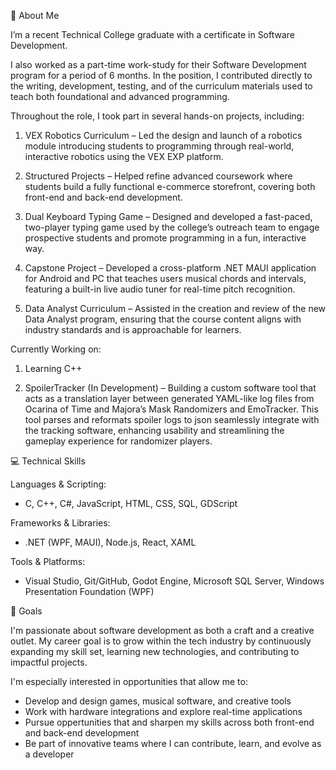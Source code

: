 👋 About Me

I’m a recent Technical College graduate with a certificate in Software Development.

I also worked as a part-time work-study for their Software Development program for a period of 6 months.
In the position, I contributed directly to the writing, development, testing, and of the curriculum materials used to teach both foundational and advanced programming. 

Throughout the role, I took part in several hands-on projects, including:

1. VEX Robotics Curriculum – Led the design and launch of a robotics module introducing students to programming through real-world, interactive robotics using the VEX EXP platform.

2. Structured Projects – Helped refine advanced coursework where students build a fully functional e-commerce storefront, covering both front-end and back-end development.

3. Dual Keyboard Typing Game – Designed and developed a fast-paced, two-player typing game used by the college’s outreach team to engage prospective students and promote programming in a fun, interactive way.

4. Capstone Project – Developed a cross-platform .NET MAUI application for Android and PC that teaches users musical chords and intervals, featuring a built-in live audio tuner for real-time pitch recognition.

5. Data Analyst Curriculum – Assisted in the creation and review of the new Data Analyst program, ensuring that the course content aligns with industry standards and is approachable for learners.

Currently Working on:

1. Learning C++

2. SpoilerTracker (In Development) – Building a custom software tool that acts as a translation layer between generated YAML-like log files from Ocarina of Time and Majora’s Mask Randomizers and EmoTracker. This tool parses and reformats spoiler logs to json seamlessly integrate with the tracking software, enhancing usability and streamlining the gameplay experience for randomizer players.

💻 Technical Skills

Languages & Scripting:
- C, C++, C#, JavaScript, HTML, CSS, SQL, GDScript

Frameworks & Libraries:
- .NET (WPF, MAUI), Node.js, React, XAML

Tools & Platforms:
- Visual Studio, Git/GitHub, Godot Engine, Microsoft SQL Server, Windows Presentation Foundation (WPF)

🎯 Goals

I'm passionate about software development as both a craft and a creative outlet. My career goal is to grow within the tech industry by continuously expanding my skill set, learning new technologies, and contributing to impactful projects.

I'm especially interested in opportunities that allow me to:

- Develop and design games, musical software, and creative tools
- Work with hardware integrations and explore real-time applications
- Pursue oppertunities that and sharpen my skills across both front-end and back-end development
- Be part of innovative teams where I can contribute, learn, and evolve as a developer
